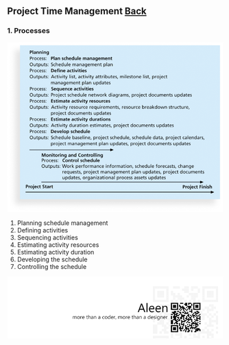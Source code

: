 ## Project Time Management	[Back](./../projectManagement.md)

### 1. Processes

<img src="./processes.png">

1. Planning schedule management
2. Defining activities
3. Sequencing activities
4. Estimating activity resources
5. Estimating activity duration
6. Developing the schedule
7. Controlling the schedule

<a href="http://aleen42.github.io/" target="_blank" ><img src="./../../pic/tail.gif"></a>

